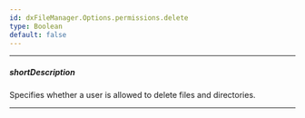 ```yaml
---
id: dxFileManager.Options.permissions.delete
type: Boolean
default: false
---
```

---
##### shortDescription
Specifies whether a user is allowed to delete files and directories.

---
